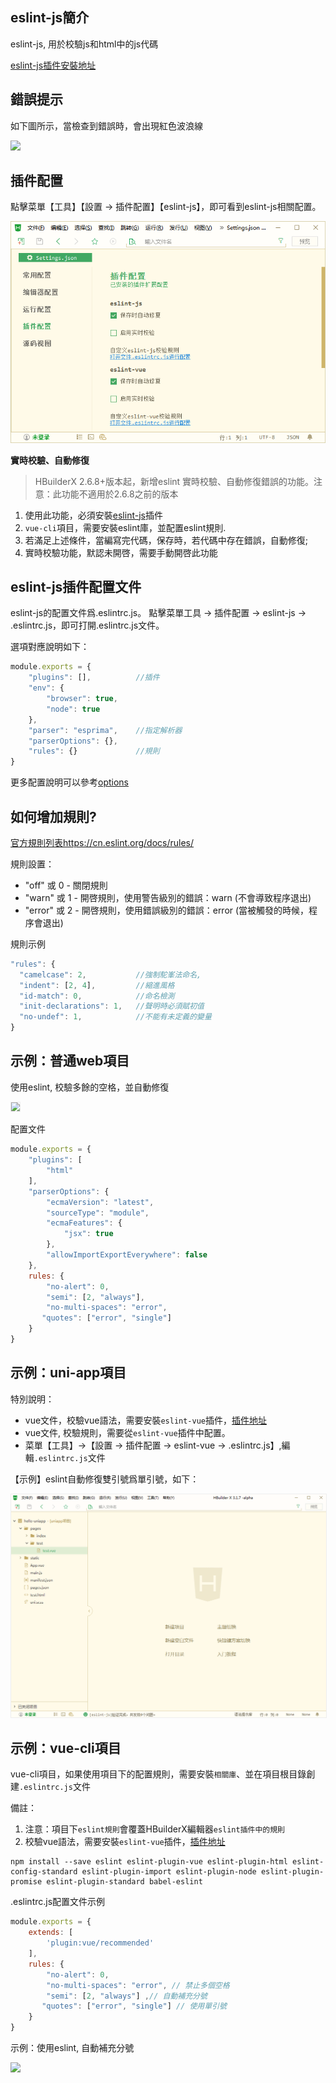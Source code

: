 ## eslint-js簡介

eslint-js, 用於校驗js和html中的js代碼

[eslint-js插件安裝地址](https://ext.dcloud.net.cn/plugin?id=2037)

## 錯誤提示

如下圖所示，當檢查到錯誤時，會出現紅色波浪線

<img src="/static/snapshots/tutorial/plugins/eslint-js-error.png" class="hd-img" />

## 插件配置

點擊菜單【工具】【設置 -> 插件配置】【eslint-js】，即可看到eslint-js相關配置。

<img src="/static/snapshots/tutorial/eslint/eslint-js.png" />

**實時校驗、自動修復**

> HBuilderX 2.6.8+版本起，新增eslint 實時校驗、自動修復錯誤的功能。注意：此功能不適用於2.6.8之前的版本

1. 使用此功能，必須安裝[eslint-js](https://ext.dcloud.net.cn/plugin?id=2037)插件
2. `vue-cli`項目，需要安裝eslint庫，並配置eslint規則.
3. 若滿足上述條件，當編寫完代碼，保存時，若代碼中存在錯誤，自動修復;
4. 實時校驗功能，默認未開啓，需要手動開啓此功能


## eslint-js插件配置文件

eslint-js的配置文件爲.eslintrc.js。
點擊菜單工具 -> 插件配置 -> eslint-js -> .eslintrc.js，即可打開.eslintrc.js文件。

選項對應說明如下：

```js
module.exports = {
    "plugins": [],          //插件
    "env": {
        "browser": true,
        "node": true
    },
    "parser": "esprima",    //指定解析器
    "parserOptions": {},
    "rules": {}             //規則
}
```

更多配置說明可以參考[options](https://cn.eslint.org/docs/user-guide/configuring)

## 如何增加規則?

[官方規則列表https://cn.eslint.org/docs/rules/](https://cn.eslint.org/docs/rules/)

規則設置：
- "off" 或 0 - 關閉規則
- "warn" 或 1 - 開啓規則，使用警告級別的錯誤：warn (不會導致程序退出)
- "error" 或 2 - 開啓規則，使用錯誤級別的錯誤：error (當被觸發的時候，程序會退出)

規則示例
```js
"rules": {
  "camelcase": 2,           //強制駝峯法命名,
  "indent": [2, 4],         //縮進風格
  "id-match": 0,            //命名檢測
  "init-declarations": 1,   //聲明時必須賦初值
  "no-undef": 1,            //不能有未定義的變量
}
```


## 示例：普通web項目

使用eslint, 校驗多餘的空格，並自動修復

<img src="/static/snapshots/tutorial/plugins/eslint-html-example.gif" style="zoom: 90%; border: 1px solid #eee;" />

配置文件

```js
module.exports = {
    "plugins": [
        "html"
    ],
    "parserOptions": {
        "ecmaVersion": "latest",
        "sourceType": "module",
        "ecmaFeatures": {
            "jsx": true
        },
        "allowImportExportEverywhere": false
    },
    rules: {
        "no-alert": 0,
        "semi": [2, "always"],
        "no-multi-spaces": "error",
       "quotes": ["error", "single"]
    }
}
```

## 示例：uni-app項目

特別說明：
- vue文件，校驗vue語法，需要安裝`eslint-vue`插件，[插件地址](https://ext.dcloud.net.cn/plugin?id=2005)
- vue文件, 校驗規則，需要從`eslint-vue`插件中配置。
- 菜單【工具】->【設置 -> 插件配置 -> eslint-vue -> .eslintrc.js】,編輯`.eslintrc.js`文件

【示例】eslint自動修復雙引號爲單引號，如下：

<img src="/static/snapshots/tutorial/eslint/eslint-uniapp-example.gif" style="zoom: 90%; border: 1px solid #eee;" />


## 示例：vue-cli項目

vue-cli項目，如果使用項目下的配置規則，需要安裝`相關庫`、並在項目根目錄創建`.eslintrc.js`文件

備註：
1. 注意：項目下`eslint規則`會覆蓋HBuilderX編輯器`eslint插件中的規則`
2. 校驗vue語法，需要安裝`eslint-vue`插件，[插件地址](https://ext.dcloud.net.cn/plugin?id=2005)

```shell
npm install --save eslint eslint-plugin-vue eslint-plugin-html eslint-config-standard eslint-plugin-import eslint-plugin-node eslint-plugin-promise eslint-plugin-standard babel-eslint
```


.eslintrc.js配置文件示例

```js
module.exports = {
    extends: [
        'plugin:vue/recommended'
    ],
    rules: {
        "no-alert": 0,
        "no-multi-spaces": "error", // 禁止多個空格
        "semi": [2, "always"] ,// 自動補充分號
       "quotes": ["error", "single"] // 使用單引號
    }
}
```

示例：使用eslint, 自動補充分號

![](https://img-cdn-qiniu.dcloud.net.cn/uploads/article/20200317/911ea4cac9f2c4d80ec502b1384e7a58.gif)
